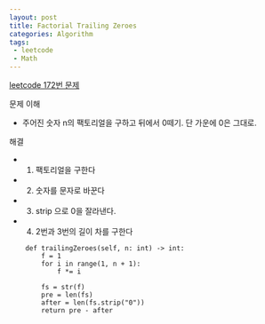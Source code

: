 ```yaml
---
layout: post
title: Factorial Trailing Zeroes
categories: Algorithm
tags: 
 - leetcode
 - Math
---
```


[leetcode 172번 문제](https://leetcode.com/problems/factorial-trailing-zeroes/)

문제 이해 
* 주어진 숫자 n의 팩토리얼을 구하고 뒤에서 0떼기. 단 가운에 0은 그대로.  

해결 
* 1. 팩토리얼을 구한다
* 2. 숫자를 문자로 바꾼다
* 3. strip 으로 0을 잘라낸다. 
* 4. 2번과 3번의 길이 차를 구한다

```
    def trailingZeroes(self, n: int) -> int:
        f = 1
        for i in range(1, n + 1):
            f *= i
        
        fs = str(f)
        pre = len(fs)
        after = len(fs.strip("0"))
        return pre - after  
```





